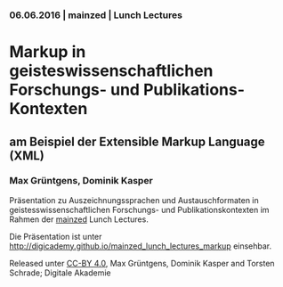 ### 06.06.2016 | mainzed | Lunch Lectures

# Markup in geisteswissenschaftlichen Forschungs- und Publikations-Kontexten

## am Beispiel der  Extensible Markup Language (XML)

### Max Grüntgens, Dominik Kasper

Präsentation zu Auszeichnungssprachen und Austauschformaten in geistesswissenschaftlichen Forschungs- und Publikationskontexten im Rahmen der <a href="http://www.mainzed.org">mainzed</a> Lunch Lectures.

Die Präsentation ist unter <a href="http://digicademy.github.io/mainzed_lunch_lectures_markup">http://digicademy.github.io/mainzed_lunch_lectures_markup</a> einsehbar.

Released unter [CC-BY 4.0](https://creativecommons.org/licenses/by/4.0/), Max Grüntgens, Dominik Kasper and Torsten Schrade; Digitale Akademie
